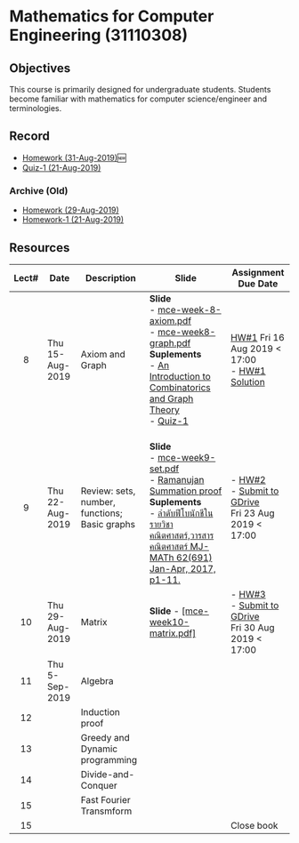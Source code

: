 #  Mathematics for Computer Engineering (31110308)

## Objectives

This course is primarily designed for undergraduate students. Students become familiar with mathematics for computer science/engineer  and terminologies.

## Record
- [Homework (31-Aug-2019)](https://drive.google.com/open?id=12-mQXXspDdtazxvwXxtZpg3tg_EU6DIl):new:
- [Quiz-1 (21-Aug-2019)](https://drive.google.com/file/d/10stjNWI1B2uddyPDwXujDjTlwKtRUC1H/view?usp=sharing)
### Archive (Old)
- [Homework (29-Aug-2019)](https://drive.google.com/file/d/1QQuFnv0sFhsGVbN6FFiNBVZ4fIIbU32j/view?usp=sharing)
- [Homework-1 (21-Aug-2019)](https://drive.google.com/file/d/1heySHeoBxk8fE8prMimylZDzDDZw3liR/view?usp=sharing)


## Resources

| Lect# | Date | Description  |Slide| Assignment Due Date |
|:-----:|------|-------------|----|---------------------|
|  8 |Thu 15-Aug-2019| Axiom and Graph | **Slide** <br> - [mce-week-8-axiom.pdf](https://drive.google.com/file/d/1_yFolOYBmKkLVY-_pKtct4I_pE1pe_jl/view?usp=sharing) <br> - [mce-week8-graph.pdf](https://drive.google.com/file/d/1DQhmPy4Uy-38DbSE2KjuCj4YrCN0mkHF/view?usp=sharing)<br> **Suplements** <br> - [An Introduction to Combinatorics and Graph Theory](https://drive.google.com/open?id=1FIYrOkzCcNciNT4ve8i-v20hMtHhTYiw)<br> - [Quiz-1](https://drive.google.com/file/d/1L1UceGGhwBpa8WMLUQc4Ka8ODd125uul/view?usp=sharing) | [HW\#1](https://drive.google.com/file/d/171Gy_uNzeJXDVxtKErOSa3Hik2wuCstS/view?usp=sharing) Fri 16 Aug 2019 < 17:00 <br> - [HW\#1 Solution](https://drive.google.com/open?id=1DFn_F3r7ET4666yMpr2Etb2CwI6ptlDN)|
| 9 |Thu 22-Aug-2019  | Review: sets, number, functions; Basic graphs  |<br> **Slide**<br> - [mce-week9-set.pdf](https://drive.google.com/file/d/1xmq-LkQ97oQ899U9z3KKbrQAHhVdVnCk/view?usp=sharing)<br> - [Ramanujan Summation proof](https://drive.google.com/file/d/1eUbgfOyG6S67vY9Q2FTJ5g0k3pGHTIO_/view?usp=sharing) <br> **Suplements** <br> - [ลำดับฟีโบนักชีในรายวิชาคณิตศาสตร์,วารสารคณิตศาสตร์ MJ-MATh 62(691) Jan-Apr, 2017, p1-11.](https://www.tci-thaijo.org/index.php/MJMATh/article/download/157898/114350/) | - [HW\#2](https://drive.google.com/file/d/1GtKeT4m14yhMMrnluOmCPHXtPCizDfdu/view?usp=sharing) <br> - [Submit to GDrive](https://drive.google.com/drive/folders/1tNJgneViqLjkUeuIK3XZxRd9ofUwqrYU?usp=sharing) <br> Fri 23 Aug 2019 < 17:00|
| 10 |Thu 29-Aug-2019 | Matrix | **Slide** - [[mce-week10-matrix.pdf]](https://drive.google.com/file/d/16qPZPXYRoJ8d9wiNS_TL_lUBx2a9rytB/view?usp=sharing)   | - [HW\#3](https://drive.google.com/open?id=15H9iUR0nLaKVl61DqHYJjYXCnLmJjGXY) <br> - [Submit to GDrive](https://drive.google.com/drive/folders/1qiFRjY4pYJp_94iOAu--E2m_doZi4B9m?usp=sharing) <br> Fri 30 Aug 2019 < 17:00 |
| 11 |Thu 5-Sep-2019  | Algebra | | |
| 12 |  | Induction proof | | |
| 13 |  | Greedy and Dynamic programming | | |
| 14 |  | Divide-and-Conquer | | |
| 15 |  | Fast Fourier Transmform   | |  |
| 15 |  |   | | Close book |
